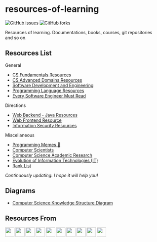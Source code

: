 # resources-of-learning

[![GitHub issues](https://img.shields.io/github/issues/tagnja/resources-of-learning)](https://github.com/tagnja/resources-of-learning/issues)
[![GitHub forks](https://img.shields.io/github/forks/tagnja/resources-of-learning)](https://github.com/tagnja/resources-of-learning/network)


Resources of learning. Documentations, books, courses, git repositories and so on.

## Resources List

General

- [CS Fundamentals Resources](%23cs-foundations.md)
- [CS Advanced Domains Resources](_cs-advanced-domains-resources.md)
- [Software Development and Engineering](_cs-software-development-and-engineering.md)
- [Programming Language Resources](/domains/programming-language-resources.md)
- [Every Software Engineer Must Read](_software-engineer-must-read.md)

Directions

- [Web Backend - Java Resources](directions/java-resources.md)
- [Web Frontend Resource](directions/web-frontend-resources.md)
- [Information Security Resources](directions/information-security-resources.md)

Miscellaneous

- [Programming Memes 🤣](domains/programming-meme.md)
- [Computer Scientists](domains/computer-scientists.md)
- [Computer Science Academic Research](domains/computer-science-academic-research.md)
- [Evolution of Information Technologies (IT)](domains/evolution-of-information-technologies.md)
- [Rank List](domains/rank-list.md)

*Continuously updating. I hope it will help you!*

## Diagrams

- [Computer Science Knowledge Structure Diagram](diagrams/computer-science-knowledge-structure.md)

## Resources From

<img src="https://www.google.com/favicon.ico" width="30px" align="left" />
<img src="https://www.quora.com/favicon.ico" width="30px" align="left" />
<img src="https://www.zhihu.com/favicon.ico" width="30px" align="left" />
<img src="https://www.goodreads.com/favicon.ico" width="30px" align="left" />
<img src="https://www.douban.com/favicon.ico" width="30px" align="left" />
<img src="https://www.amazon.com/favicon.ico" width="30px" align="left" />
<img src="https://www.github.com/favicon.ico" width="30px"  align="left" />
<img src="https://www.v2ex.com/favicon.ico" width="30px" align="left" />
<img src="https://news.ycombinator.com/favicon.ico" width="30px" align="left"  />
<img src="https://www.reddit.com/favicon.ico" width="30px" align="left" />



